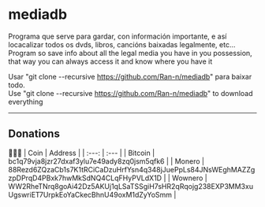 # mediadb
Programa que serve para gardar, con información importante, e así locacalizar todos os dvds, libros, cancións baixadas legalmente, etc...  
Program so save info about all the legal media you have in you possession, that way you can always access it and know where you have it  

Usar "git clone --recursive https://github.com/Ran-n/mediadb" para baixar todo.  
Use "git clone --recursive https://github.com/Ran-n/mediadb" to download everything

----

## Donations
🙇🙇‍♀
| Coin 			| Address 										                                                                      |
| :---:     | :---                                                                                              |
| Bitcoin   | bc1q79vja8jzr27dxaf3ylu7e49ady8zq0jsm5qfk6                                                        |
| Monero    | 88Rezd6ZQzaCb1s7K1tRCiCaDzuHrfYsn4q348jJuePpLs84JNsWEghMAZZgzpDPrqD4PBxk7hwMkSdNQ4CLqFHyPVLdX1D   |
| Wownero   | WW2RheTNrq8goAi42Dz5AKUj1qLSaTSSgiH7sHR2qRqojg238EXP3MM3xuUgswriET7UrpkEoYaCkecBhnU49oxM1dZyYoSmm |
